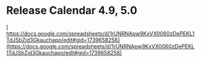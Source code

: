 # Release Calendar 4.9, 5.0

[\
https://docs.google.com/spreadsheets/d/1rUNRNApw9KxVX0060zDePEKL1TdJSbZid3Gkauchapo/edit#gid=1739658256](https://docs.google.com/spreadsheets/d/1rUNRNApw9KxVX0060zDePEKL1TdJSbZid3Gkauchapo/edit#gid=1739658256)
